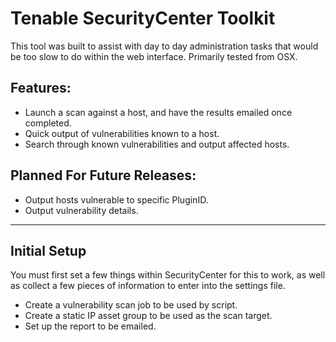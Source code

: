 # Tenable SecurityCenter Toolkit

This tool was built to assist with day to day administration tasks that would be too slow to do within the web interface.  Primarily tested from OSX.

## Features:
- Launch a scan against a host, and have the results emailed once completed.
- Quick output of vulnerabilities known to a host.
- Search through known vulnerabilities and output affected hosts.

## Planned For Future Releases:
- Output hosts vulnerable to specific PluginID.
- Output vulnerability details.

---
## Initial Setup
You must first set a few things within SecurityCenter for this to work, as well as collect a few pieces of information to enter into the settings file.

- Create a vulnerability scan job to be used by script.
- Create a static IP asset group to be used as the scan target.
- Set up the report to be emailed.  

